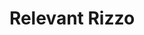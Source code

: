 ---
pid: lll21
title: Relevant Rizzo
location_transcription: addition to existent monument of Rizzo outside MSB
coordinates: "[-75.163705843722, 39.955115778239]"
zipcode: '18901'
gen_neighborhood: 
neighborhood: 
outside_phl: 'Doylestown PA '
age: '44'
age_range: 40-49
instagram: 
image_file_name: lll_21.jpg
proposal_transcription: 'Use the outstretched hand on that statue to proclaim relevant
  messages to the communities he once helped to oppress - re: voter registration,
  police brutality, empowerment of people of color.  Use that unpopular, unsightly
  statue to educate, to provoke, and to represent the duality of the city that was
  once Rizzo''s and is MOVING AHEAD and beyond that.  (More powerful than removing
  him is to use him to proclaim new messages!)'
topic: Person,History,Inequality
topic_summary: 0, 0, 0, 0
type: Interactive,Sculpture Statue
keywords_other: Frank Rizzo, Rizzo, police brutality, voter registration, empowerment,
  education
credit: Diana Doherty
image_labels: 
twitter: seybertphilly
facebook: 
permalink: "/monuments/lll21/"
layout: item-page
---